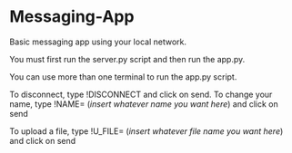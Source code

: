 # Messaging-App
Basic messaging app using your local network.

You must first run the server.py script and then run the app.py.

You can use more than one terminal to run the app.py script. 

To disconnect, type !DISCONNECT and click on send.
To change your name, type !NAME= (*insert whatever name you want here*) and click on send

To upload a file, type !U_FILE= (*insert whatever file name you want here*) and click on send
